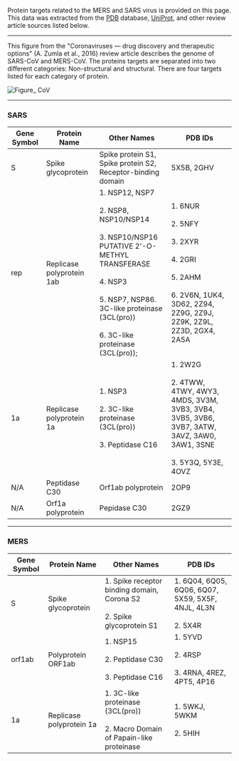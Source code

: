 Protein targets related to the MERS and SARS virus is provided on this page. This data was extracted from the [PDB](https://www.rcsb.org/) database, [UniProt](https://www.uniprot.org/), and other review article sources listed below.

---

This figure from the "Coronaviruses — drug discovery and therapeutic options" (A. Zumla et al., 2016) review article describes the genome of SARS-CoV and MERS-CoV. The proteins targets are separated into two different categories: Non-structural and structural. There are four targets listed for each category of protein.

![Figure_ CoV](http://ghddiai.oss-cn-zhangjiakou.aliyuncs.com/file/file_targets2016fig1.jpg)

---

### SARS
| Gene Symbol | Protein Name              | Other Names                                                                                                                                                                                | PDB IDs                                                                                                                         |
|-------------|---------------------------|--------------------------------------------------------------------------------------------------------------------------------------------------------------------------------------------|---------------------------------------------------------------------------------------------------------------------------------|
| S           | Spike glycoprotein        | Spike protein S1, Spike protein S2, <br>Receptor-binding domain                                                                                                                            | 5X5B, 2GHV                                                                                                                      |
| rep         | Replicase polyprotein 1ab | 1. NSP12, NSP7<br><br>2. NSP8, NSP10/NSP14<br><br>3. NSP10/NSP16 PUTATIVE 2'-O-METHYL TRANSFERASE<br><br>4. NSP3<br><br>5. NSP7, NSP86. 3C-like proteinase (3CL(pro))<br><br>6. 3C-like proteinase (3CL(pro)); | 1. 6NUR<br><br>2. 5NFY<br><br>3. 2XYR <br><br>4. 2GRI<br><br>5. 2AHM<br><br>6. 2V6N, 1UK4, 3D62, 2Z94, 2Z9G, 2Z9J, 2Z9K, 2Z9L, 2Z3D, 2GX4, 2A5A     |
| 1a          | Replicase polyprotein 1a  | 1. NSP3 <br><br>2. 3C-like proteinase (3CL(pro)) <br><br>3. Peptidase C16                                                                                                                          | 1. 2W2G <br><br>2. 4TWW, 4TWY, 4WY3, 4MDS, 3V3M, 3VB3, 3VB4, 3VB5, 3VB6, 3VB7, 3ATW, 3AVZ, 3AW0, 3AW1, 3SNE <br><br>3. 5Y3Q, 5Y3E, 4OVZ |
| N/A         | Peptidase C30             | Orf1ab polyprotein                                                                                                                                                                         | 2OP9                                                                                                                            |
| N/A         | Orf1a polyprotein         | Pepidase C30                                                                                                                                                                               | 2GZ9                                                                                                                            |

---

### MERS
| Gene Symbol | Protein Name             | Other Names                                                                       | PDB IDs                                                    |
|-------------|--------------------------|-----------------------------------------------------------------------------------|------------------------------------------------------------|
| S           | Spike glycoprotein       | 1. Spike receptor binding domain, Corona S2<br><br>2. Spike glycoprotein S1       | 1. 6Q04, 6Q05, 6Q06, 6Q07, 5X59, 5X5F, 4NJL, 4L3N <br><br>2. 5X4R |
| orf1ab      | Polyprotein ORF1ab       | 1. NSP15<br><br>2. Peptidase C30<br><br>3.  Peptidase C16                                 | 1. 5YVD<br><br>2. 4RSP<br><br>3. 4RNA, 4REZ, 4PT5, 4P16            |
| 1a          | Replicase polyprotein 1a | 1. 3C-like proteinase (3CL(pro))<br><br>2. Macro Domain of Papain-like proteinase | 1. 5WKJ, 5WKM<br><br>2. 5HIH                               |
